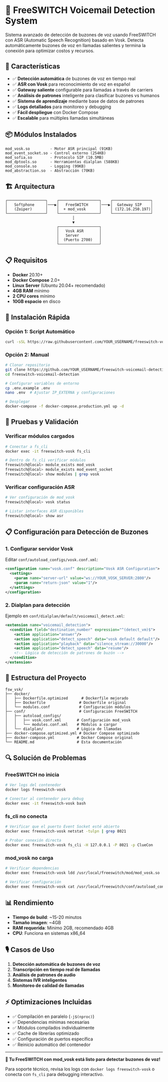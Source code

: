 # 🎯 FreeSWITCH Voicemail Detection System

Sistema avanzado de detección de buzones de voz usando FreeSWITCH con ASR (Automatic Speech Recognition) basado en Vosk. Detecta automáticamente buzones de voz en llamadas salientes y termina la conexión para optimizar costos y recursos.

## 🌟 Características

- ✅ **Detección automática** de buzones de voz en tiempo real
- ✅ **ASR con Vosk** para reconocimiento de voz en español
- ✅ **Gateway saliente** configurable para llamadas a través de carriers
- ✅ **Análisis de patrones** inteligente para clasificar buzones vs humanos
- ✅ **Sistema de aprendizaje** mediante base de datos de patrones
- ✅ **Logs detallados** para monitoreo y debugging
- ✅ **Fácil despliegue** con Docker Compose
- ✅ **Escalable** para múltiples llamadas simultáneas

## 📦 Módulos Instalados

```
mod_vosk.so         - Motor ASR principal (91KB)
mod_event_socket.so - Control externo (254KB) 
mod_sofia.so        - Protocolo SIP (10.5MB)
mod_dptools.so      - Herramientas dialplan (588KB)
mod_console.so      - Logging (99KB)
mod_abstraction.so  - Abstracción (70KB)
```

## 🏗️ Arquitectura

```
┌─────────────────┐    ┌──────────────────┐    ┌─────────────────┐
│   Softphone     │───▶│   FreeSWITCH     │───▶│  Gateway SIP    │
│   (Zoiper)      │    │  + mod_vosk      │    │ (172.16.250.197)│
└─────────────────┘    └──────────────────┘    └─────────────────┘
                              │
                              ▼
                       ┌──────────────────┐
                       │   Vosk ASR       │
                       │   Server         │
                       │  (Puerto 2700)   │
                       └──────────────────┘
```

## 📋 Requisitos

- **Docker** 20.10+
- **Docker Compose** 2.0+
- **Linux Server** (Ubuntu 20.04+ recomendado)
- **4GB RAM** mínimo
- **2 CPU cores** mínimo
- **10GB espacio** en disco

## 🚀 Instalación Rápida

### Opción 1: Script Automático
```bash
curl -sSL https://raw.githubusercontent.com/YOUR_USERNAME/freeswitch-voicemail-detection/main/deploy.sh | bash
```

### Opción 2: Manual
```bash
# Clonar repositorio
git clone https://github.com/YOUR_USERNAME/freeswitch-voicemail-detection.git
cd freeswitch-voicemail-detection

# Configurar variables de entorno
cp .env.example .env
nano .env  # Ajustar IP_EXTERNA y configuraciones

# Desplegar
docker-compose -f docker-compose.production.yml up -d
```

## 🔧 Pruebas y Validación

### Verificar módulos cargados
```bash
# Conectar a fs_cli
docker exec -it freeswitch-vosk fs_cli

# Dentro de fs_cli verificar módulos
freeswitch@local> module_exists mod_vosk
freeswitch@local> module_exists mod_event_socket  
freeswitch@local> show modules | grep vosk
```

### Verificar configuración ASR
```bash
# Ver configuración de mod_vosk
freeswitch@local> vosk status

# Listar interfaces ASR disponibles
freeswitch@local> show asr
```

## 📋 Configuración para Detección de Buzones

### 1. Configurar servidor Vosk
Editar `conf/autoload_configs/vosk.conf.xml`:
```xml
<configuration name="vosk.conf" description="Vosk ASR Configuration">
  <settings>
    <param name="server-url" value="ws://YOUR_VOSK_SERVER:2800"/>
    <param name="return-json" value="1"/>
  </settings>
</configuration>
```

### 2. Dialplan para detección
Ejemplo en `conf/dialplan/default/voicemail_detect.xml`:
```xml
<extension name="voicemail_detection">
  <condition field="destination_number" expression="^(detect_vm)$">
    <action application="answer"/>
    <action application="detect_speech" data="vosk default default"/>
    <action application="playback" data="silence_stream://30000"/>
    <action application="detect_speech" data="resume"/>
    <!-- Lógica de detección de patrones de buzón -->
  </condition>
</extension>
```

## 🐳 Estructura del Proyecto

```
fsw_vsk/
├── docker/
│   ├── Dockerfile.optimized      # Dockerfile mejorado
│   ├── Dockerfile               # Dockerfile original  
│   └── modules.conf             # Configuración módulos
├── conf/                        # Configuración FreeSWITCH
│   ├── autoload_configs/
│   │   ├── vosk.conf.xml       # Configuración mod_vosk
│   │   └── modules.conf.xml    # Módulos a cargar
│   └── dialplan/               # Lógica de llamadas
├── docker-compose.optimized.yml # Docker Compose optimizado
├── docker-compose.yml          # Docker Compose original
└── README.md                   # Esta documentación
```

## 🔍 Solución de Problemas

### FreeSWITCH no inicia
```bash
# Ver logs del contenedor
docker logs freeswitch-vosk

# Conectar al contenedor para debug
docker exec -it freeswitch-vosk bash
```

### fs_cli no conecta
```bash
# Verificar que el puerto Event Socket esté abierto
docker exec freeswitch-vosk netstat -tulpn | grep 8021

# Probar conexión directa
docker exec freeswitch-vosk fs_cli -H 127.0.0.1 -P 8021 -p ClueCon
```

### mod_vosk no carga
```bash
# Verificar dependencias
docker exec freeswitch-vosk ldd /usr/local/freeswitch/mod/mod_vosk.so

# Verificar configuración
docker exec freeswitch-vosk cat /usr/local/freeswitch/conf/autoload_configs/vosk.conf.xml
```

## 📊 Rendimiento

- **Tiempo de build**: ~15-20 minutos
- **Tamaño imagen**: ~4GB
- **RAM requerida**: Mínimo 2GB, recomendado 4GB
- **CPU**: Funciona en sistemas x86_64

## 🎙️ Casos de Uso

1. **Detección automática de buzones de voz**
2. **Transcripción en tiempo real de llamadas** 
3. **Análisis de patrones de audio**
4. **Sistemas IVR inteligentes**
5. **Monitoreo de calidad de llamadas**

## ⚡ Optimizaciones Incluidas

- ✅ Compilación en paralelo (`-j$(nproc)`)
- ✅ Dependencias mínimas necesarias  
- ✅ Módulos compilados individualmente
- ✅ Cache de librerías optimizado
- ✅ Configuración de puertos específica
- ✅ Reinicio automático del contenedor

---

**🎉 Tu FreeSWITCH con mod_vosk está listo para detectar buzones de voz!** 

Para soporte técnico, revisa los logs con `docker logs freeswitch-vosk` o conecta con `fs_cli` para debugging interactivo.